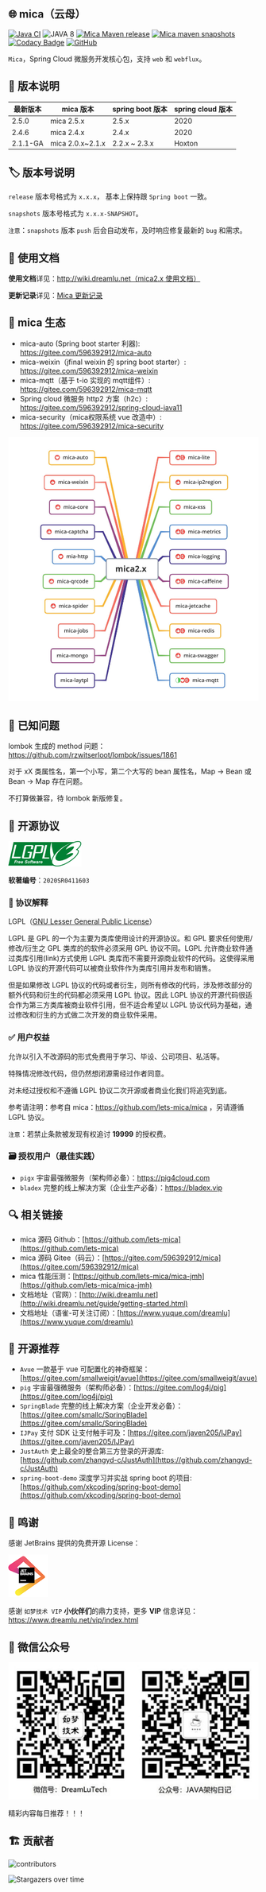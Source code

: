 ## 🌐 mica（云母）
[![Java CI](https://github.com/lets-mica/mica/workflows/Java%20CI/badge.svg)](https://github.com/lets-mica/mica/actions)
![JAVA 8](https://img.shields.io/badge/JDK-1.8+-brightgreen.svg)
[![Mica Maven release](https://img.shields.io/nexus/r/https/oss.sonatype.org/net.dreamlu/mica-bom.svg?style=flat-square)](https://mvnrepository.com/artifact/net.dreamlu/mica-bom)
[![Mica maven snapshots](https://img.shields.io/nexus/s/https/oss.sonatype.org/net.dreamlu/mica-bom.svg?style=flat-square)](https://oss.sonatype.org/content/repositories/snapshots/net/dreamlu/)
[![Codacy Badge](https://api.codacy.com/project/badge/Grade/eadcb54f2ec14f31b8abf3ab13ad2d4d)](https://app.codacy.com/app/ChunMengLu/mica?utm_source=github.com&utm_medium=referral&utm_content=lets-mica/mica&utm_campaign=Badge_Grade_Settings)
[![GitHub](https://img.shields.io/github/license/lets-mica/mica.svg?style=flat-square)](https://github.com/lets-mica/mica/blob/master/LICENSE)

`Mica`，Spring Cloud 微服务开发核心包，支持 `web` 和 `webflux`。

## 🔖 版本说明
| 最新版本     | mica 版本         | spring boot 版本  | spring cloud 版本 |
| ----------- | ---------------- | ---------------- | ----------------- |
| 2.5.0       | mica 2.5.x       | 2.5.x            | 2020              |
| 2.4.6       | mica 2.4.x       | 2.4.x            | 2020              |
| 2.1.1-GA    | mica 2.0.x~2.1.x | 2.2.x ~ 2.3.x    | Hoxton            |

## 🏷️ 版本号说明
`release` 版本号格式为 `x.x.x`， 基本上保持跟 `Spring boot` 一致。

`snapshots` 版本号格式为 `x.x.x-SNAPSHOT`。

`注意`：`snapshots` 版本 `push` 后会自动发布，及时响应修复最新的 `bug` 和需求。

## 📝 使用文档
**使用文档**详见：[http://wiki.dreamlu.net（mica2.x 使用文档）](http://wiki.dreamlu.net/guide/getting-started.html)

**更新记录**详见：[Mica 更新记录](CHANGELOG.md)

## 🌱 mica 生态
- mica-auto (Spring boot starter 利器): https://gitee.com/596392912/mica-auto
- mica-weixin（jfinal weixin 的 spring boot starter）: https://gitee.com/596392912/mica-weixin
- mica-mqtt（基于 t-io 实现的 mqtt组件）: https://gitee.com/596392912/mica-mqtt
- Spring cloud 微服务 http2 方案（h2c）: https://gitee.com/596392912/spring-cloud-java11
- mica-security（mica权限系统 vue 改造中）: https://gitee.com/596392912/mica-security

![mica 2.x 模块图](docs/img/mica2.x-open.jpg)

## 🐛 已知问题
lombok 生成的 method 问题：https://github.com/rzwitserloot/lombok/issues/1861

对于 xX 类属性名，第一个小写，第二个大写的 bean 属性名，Map -> Bean 或 Bean -> Map 存在问题。

不打算做兼容，待 lombok 新版修复。

## 📌 开源协议
![LGPL v3](docs/img/lgplv3-147x51.png) 

**软著编号**：`2020SR0411603`

### 📄 协议解释
LGPL（[GNU Lesser General Public License](http://www.gnu.org/licenses/lgpl.html)）

LGPL 是 GPL 的一个为主要为类库使用设计的开源协议。和 GPL 要求任何使用/修改/衍生之 GPL 类库的的软件必须采用 GPL 协议不同。LGPL 允许商业软件通过类库引用(link)方式使用 LGPL 类库而不需要开源商业软件的代码。这使得采用 LGPL 协议的开源代码可以被商业软件作为类库引用并发布和销售。

但是如果修改 LGPL 协议的代码或者衍生，则所有修改的代码，涉及修改部分的额外代码和衍生的代码都必须采用 LGPL 协议。因此 LGPL 协议的开源代码很适合作为第三方类库被商业软件引用，但不适合希望以 LGPL 协议代码为基础，通过修改和衍生的方式做二次开发的商业软件采用。

### ✅ 用户权益
允许以引入不改源码的形式免费用于学习、毕设、公司项目、私活等。

特殊情况修改代码，但仍然想闭源需经过作者同意。

对未经过授权和不遵循 LGPL 协议二次开源或者商业化我们将追究到底。

参考请注明：参考自 mica：https://github.com/lets-mica/mica ，另请遵循 LGPL 协议。

`注意`：若禁止条款被发现有权追讨 **19999** 的授权费。

### 🗃️ 授权用户（最佳实践）
- `pigx` 宇宙最强微服务（架构师必备）：https://pig4cloud.com
- `bladex` 完整的线上解决方案（企业生产必备）：https://bladex.vip

## 🔍️ 相关链接
- mica 源码 Github：[https://github.com/lets-mica](https://github.com/lets-mica)
- mica 源码 Gitee（码云）：[https://gitee.com/596392912/mica](https://gitee.com/596392912/mica)
- mica 性能压测：[https://github.com/lets-mica/mica-jmh](https://github.com/lets-mica/mica-jmh)
- 文档地址（官网）：[http://wiki.dreamlu.net](http://wiki.dreamlu.net/guide/getting-started.html)
- 文档地址（语雀-可关注订阅）：[https://www.yuque.com/dreamlu](https://www.yuque.com/dreamlu)

## 🍻 开源推荐
- `Avue` 一款基于 vue 可配置化的神奇框架：[https://gitee.com/smallweigit/avue](https://gitee.com/smallweigit/avue)
- `pig` 宇宙最强微服务（架构师必备）：[https://gitee.com/log4j/pig](https://gitee.com/log4j/pig)
- `SpringBlade` 完整的线上解决方案（企业开发必备）：[https://gitee.com/smallc/SpringBlade](https://gitee.com/smallc/SpringBlade)
- `IJPay` 支付 SDK 让支付触手可及：[https://gitee.com/javen205/IJPay](https://gitee.com/javen205/IJPay)
- `JustAuth` 史上最全的整合第三方登录的开源库: [https://github.com/zhangyd-c/JustAuth](https://github.com/zhangyd-c/JustAuth)
- `spring-boot-demo` 深度学习并实战 spring boot 的项目: [https://github.com/xkcoding/spring-boot-demo](https://github.com/xkcoding/spring-boot-demo)

## 💚 鸣谢
感谢 JetBrains 提供的免费开源 License：

[![JetBrains](docs/img/jetbrains.png)](https://www.jetbrains.com/?from=mica)

感谢 `如梦技术 VIP` **小伙伴们**的鼎力支持，更多 **VIP** 信息详见：https://www.dreamlu.net/vip/index.html

## 📱 微信公众号

![如梦技术](docs/img/dreamlu-weixin.jpg)

精彩内容每日推荐！！！

## 🏗️ 贡献者
![contributors](https://whnb.wang/contributors/596392912/mica)

![Stargazers over time](https://whnb.wang/img/596392912/mica)

